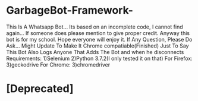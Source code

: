 # GarbageBot-Framework-
This Is A Whatsapp Bot... Its based on an incomplete code, I cannot find again... If someone does please mention to give proper credit. Anyway this bot is for my school. Hope everyone will enjoy it.
If Any Question, Please Do Ask...
Might Update To Make It Chrome compatiable(Finished)
Just To Say This Bot Also Logs Anyone That Adds The Bot and when he disconnects
Requirements:
1)Selenium
2)Python 3.7.2(I only tested it on that)
For Firefox:
3)geckodrive
For Chrome:
3)chromedriver
<br>
<h1><b>[Deprecated]</b></h1>
